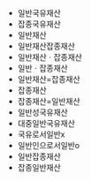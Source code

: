 - 일반국유재산
- 잡종국유재산
- 일반재산
- 일반재산잡종재산
- 일반재산ㆍ잡종재산
- 일반ㆍ잡종재산
- 일반재산=잡종재산
- 잡종재산
- 잡종재산=일반재산
- 일반성국유재산
- 대중일반국유재산
- 국유로서일반x
- 일반인으로서일반o
- 일반잡종재산
- 잡종일반재산